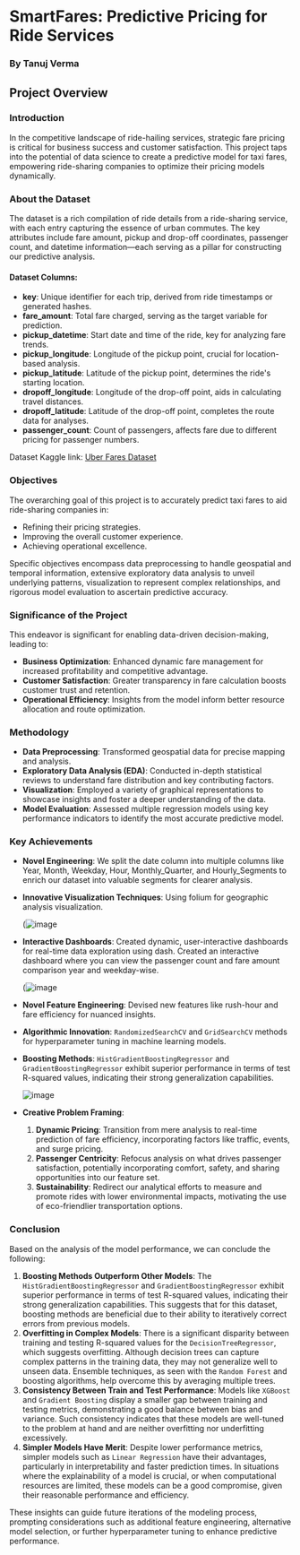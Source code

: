 
# SmartFares: Predictive Pricing for Ride Services

###  By Tanuj Verma 

## Project Overview

### Introduction

In the competitive landscape of ride-hailing services, strategic fare pricing is critical for business success and customer satisfaction. This project taps into the potential of data science to create a predictive model for taxi fares, empowering ride-sharing companies to optimize their pricing models dynamically.

### About the Dataset

The dataset is a rich compilation of ride details from a ride-sharing service, with each entry capturing the essence of urban commutes. The key attributes include fare amount, pickup and drop-off coordinates, passenger count, and datetime information—each serving as a pillar for constructing our predictive analysis.

#### Dataset Columns:
- **key**: Unique identifier for each trip, derived from ride timestamps or generated hashes.
- **fare_amount**: Total fare charged, serving as the target variable for prediction.
- **pickup_datetime**: Start date and time of the ride, key for analyzing fare trends.
- **pickup_longitude**: Longitude of the pickup point, crucial for location-based analysis.
- **pickup_latitude**: Latitude of the pickup point, determines the ride's starting location.
- **dropoff_longitude**: Longitude of the drop-off point, aids in calculating travel distances.
- **dropoff_latitude**: Latitude of the drop-off point, completes the route data for analyses.
- **passenger_count**: Count of passengers, affects fare due to different pricing for passenger numbers.

Dataset Kaggle link: [Uber Fares Dataset](https://www.kaggle.com/datasets/yasserh/uber-fares-dataset)

### Objectives

The overarching goal of this project is to accurately predict taxi fares to aid ride-sharing companies in:
- Refining their pricing strategies.
- Improving the overall customer experience.
- Achieving operational excellence.

Specific objectives encompass data preprocessing to handle geospatial and temporal information, extensive exploratory data analysis to unveil underlying patterns, visualization to represent complex relationships, and rigorous model evaluation to ascertain predictive accuracy.

### Significance of the Project

This endeavor is significant for enabling data-driven decision-making, leading to:
- **Business Optimization**: Enhanced dynamic fare management for increased profitability and competitive advantage.
- **Customer Satisfaction**: Greater transparency in fare calculation boosts customer trust and retention.
- **Operational Efficiency**: Insights from the model inform better resource allocation and route optimization.

### Methodology

- **Data Preprocessing**: Transformed geospatial data for precise mapping and analysis.
- **Exploratory Data Analysis (EDA)**: Conducted in-depth statistical reviews to understand fare distribution and key contributing factors.
- **Visualization**: Employed a variety of graphical representations to showcase insights and foster a deeper understanding of the data.
- **Model Evaluation**: Assessed multiple regression models using key performance indicators to identify the most accurate predictive model.

### Key Achievements

- **Novel Engineering**: We split the date column into multiple columns like Year, Month, Weekday, Hour, Monthly_Quarter, and Hourly_Segments to enrich our dataset into valuable segments for clearer analysis.
- **Innovative Visualization Techniques**: Using folium for geographic analysis visualization.
  
  (![image](https://github.com/tanzealist/Uber-Fare-predictor/assets/114698958/571386b6-4d21-48cc-bd5c-391e07801520)


- **Interactive Dashboards**: Created dynamic, user-interactive dashboards for real-time data exploration using dash. Created an interactive dashboard where you can view the passenger count and fare amount comparison year and weekday-wise.
  
  (![image](https://github.com/tanzealist/Uber-Fare-predictor/assets/114698958/d1951e1d-519d-4ece-b08a-dd4e78f53bfc)


- **Novel Feature Engineering**: Devised new features like rush-hour and fare efficiency for nuanced insights.
- **Algorithmic Innovation**: `RandomizedSearchCV` and `GridSearchCV` methods for hyperparameter tuning in machine learning models.
- **Boosting Methods**: `HistGradientBoostingRegressor` and `GradientBoostingRegressor` exhibit superior performance in terms of test R-squared values, indicating their strong generalization capabilities.
  
  ![image](https://github.com/tanzealist/Uber-Fare-predictor/assets/114698958/0e06ae2b-1e9e-4e27-b65d-001b225823c6)


- **Creative Problem Framing**:
  1. **Dynamic Pricing**: Transition from mere analysis to real-time prediction of fare efficiency, incorporating factors like traffic, events, and surge pricing.
  2. **Passenger Centricity**: Refocus analysis on what drives passenger satisfaction, potentially incorporating comfort, safety, and sharing opportunities into our feature set.
  3. **Sustainability**: Redirect our analytical efforts to measure and promote rides with lower environmental impacts, motivating the use of eco-friendlier transportation options.

### Conclusion

Based on the analysis of the model performance, we can conclude the following:
1. **Boosting Methods Outperform Other Models**: The `HistGradientBoostingRegressor` and `GradientBoostingRegressor` exhibit superior performance in terms of test R-squared values, indicating their strong generalization capabilities. This suggests that for this dataset, boosting methods are beneficial due to their ability to iteratively correct errors from previous models.
2. **Overfitting in Complex Models**: There is a significant disparity between training and testing R-squared values for the `DecisionTreeRegressor`, which suggests overfitting. Although decision trees can capture complex patterns in the training data, they may not generalize well to unseen data. Ensemble techniques, as seen with the `Random Forest` and boosting algorithms, help overcome this by averaging multiple trees.
3. **Consistency Between Train and Test Performance**: Models like `XGBoost` and `Gradient Boosting` display a smaller gap between training and testing metrics, demonstrating a good balance between bias and variance. Such consistency indicates that these models are well-tuned to the problem at hand and are neither overfitting nor underfitting excessively.
4. **Simpler Models Have Merit**: Despite lower performance metrics, simpler models such as `Linear Regression` have their advantages, particularly in interpretability and faster prediction times. In situations where the explainability of a model is crucial, or when computational resources are limited, these models can be a good compromise, given their reasonable performance and efficiency.

These insights can guide future iterations of the modeling process, prompting considerations such as additional feature engineering, alternative model selection, or further hyperparameter tuning to enhance predictive performance.
```


